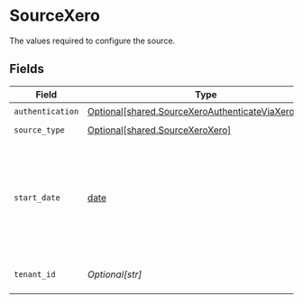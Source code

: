 # SourceXero

The values required to configure the source.


## Fields

| Field                                                                                                                | Type                                                                                                                 | Required                                                                                                             | Description                                                                                                          | Example                                                                                                              |
| -------------------------------------------------------------------------------------------------------------------- | -------------------------------------------------------------------------------------------------------------------- | -------------------------------------------------------------------------------------------------------------------- | -------------------------------------------------------------------------------------------------------------------- | -------------------------------------------------------------------------------------------------------------------- |
| `authentication`                                                                                                     | [Optional[shared.SourceXeroAuthenticateViaXeroOAuth]](undefined/models/shared/sourcexeroauthenticateviaxerooauth.md) | :heavy_check_mark:                                                                                                   | N/A                                                                                                                  |                                                                                                                      |
| `source_type`                                                                                                        | [Optional[shared.SourceXeroXero]](undefined/models/shared/sourcexeroxero.md)                                         | :heavy_check_mark:                                                                                                   | N/A                                                                                                                  |                                                                                                                      |
| `start_date`                                                                                                         | [date](https://docs.python.org/3/library/datetime.html#date-objects)                                                 | :heavy_check_mark:                                                                                                   | UTC date and time in the format YYYY-MM-DDTHH:mm:ssZ. Any data with created_at before this data will not be synced.  | 2022-03-01T00:00:00Z                                                                                                 |
| `tenant_id`                                                                                                          | *Optional[str]*                                                                                                      | :heavy_check_mark:                                                                                                   | Enter your Xero organization's Tenant ID                                                                             |                                                                                                                      |